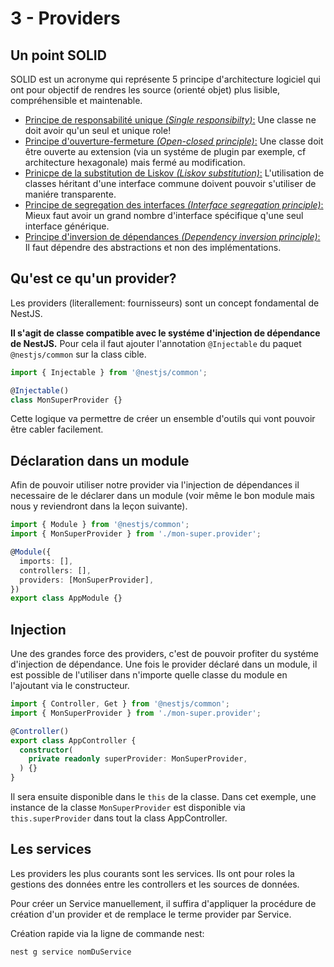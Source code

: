 # 3 - Providers

## Un point SOLID

SOLID est un acronyme qui représente 5 principe d'architecture logiciel qui ont pour objectif de rendres les source (orienté objet) plus lisible, compréhensible et maintenable.


- <u>Principe de responsabilité unique *(Single responsibilty)*:</u> Une classe ne doit avoir qu'un seul et unique role!
- <u>Principe d'ouverture-fermeture *(Open-closed principle)*:</u> Une classe doit être ouverte au extension (via un systéme de plugin par exemple, cf architecture hexagonale) mais fermé au modification.
- <u>Prinicpe de la substitution de Liskov *(Liskov substitution)*:</u> L'utilisation de classes héritant d'une interface commune doivent pouvoir s'utiliser de maniére transparente.
- <u>Principe de segregation des interfaces *(Interface segregation principle)*:</u> Mieux faut avoir un grand nombre d'interface spécifique q'une seul interface générique.
- <u>Principe d'inversion de dépendances *(Dependency inversion principle)*:</u> Il faut dépendre des abstractions et non des implémentations.

## Qu'est ce qu'un provider? 

Les providers (literallement: fournisseurs) sont un concept fondamental de NestJS.

**Il s'agit de classe compatible avec le systéme d'injection de dépendance de NestJS.** 
Pour cela il faut ajouter l'annotation `@Injectable` du paquet `@nestjs/common` sur la class cible.

```ts
import { Injectable } from '@nestjs/common';

@Injectable()
class MonSuperProvider {}
```

Cette logique va permettre de créer un ensemble d'outils qui vont pouvoir être cabler facilement.

## Déclaration dans un module

Afin de pouvoir utiliser notre provider via l'injection de dépendances il necessaire de le déclarer dans un module (voir même le bon module mais nous y reviendront dans la leçon suivante).
```ts
import { Module } from '@nestjs/common';
import { MonSuperProvider } from './mon-super.provider';

@Module({
  imports: [],
  controllers: [],
  providers: [MonSuperProvider],
})
export class AppModule {}
```

## Injection

Une des grandes force des providers, c'est de pouvoir profiter du systéme d'injection de dépendance.
Une fois le provider déclaré dans un module, il est possible de l'utiliser dans n'importe quelle classe du module en l'ajoutant via le constructeur.

```ts
import { Controller, Get } from '@nestjs/common';
import { MonSuperProvider } from './mon-super.provider';

@Controller()
export class AppController {
  constructor(
    private readonly superProvider: MonSuperProvider,
  ) {}
}
```

Il sera ensuite disponible dans le `this` de la classe. Dans cet exemple, une instance de la classe `MonSuperProvider` est disponible via `this.superProvider` dans tout la class AppController.


## Les services

Les providers les plus courants sont les services.
Ils ont pour roles la gestions des données entre les controllers et les sources de données.

Pour créer un Service manuellement, il suffira d'appliquer la procédure de création d'un provider et de remplace le terme provider par Service.

Création rapide via la ligne de commande nest:
```shell
nest g service nomDuService
```

